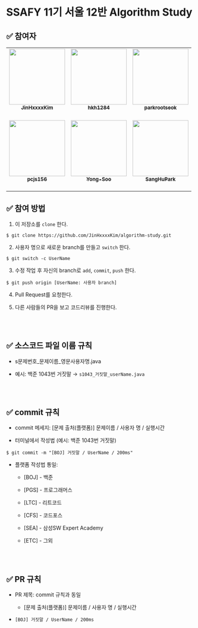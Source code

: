# SSAFY 11기 서울 12반 Algorithm Study

## ✅ 참여자

<table align="center">
<tr>
<td align="center"><a href="https://github.com/JinHxxxxKim"><img src="https://github.com/JinHxxxxKim.png" width="150px;" alt=""/>         
<br /><sub><b>JinHxxxxKim</b><br></a><br/></td>
<td align="center"><a href="https://github.com/hkh1284"><img src="https://github.com/hkh1284.png" width="150px;" alt=""/>         
<br /><sub><b>hkh1284</b><br></a><br/></td>
<td align="center"><a href="https://github.com/parkrootseok"><img src="https://github.com/parkrootseok.png" width="150px;" alt=""/>         
<br /><sub><b>parkrootseok</b><br></a><br/></td>
</tr>
<tr>
<td align="center"><a href="https://github.com/pcjs156"><img src="https://github.com/pcjs156.png" width="150px;" alt=""/>         
<br /><sub><b>pcjs156</b><br></a><br/></td>
<td align="center"><a href="https://github.com/Yong-Soo"><img src="https://github.com/Yong-Soo.png" width="150px;" alt=""/>         
<br /><sub><b>Yong-Soo</b><br></a><br/></td>
<td align="center"><a href="https://github.com/SangHuPark"><img src="https://github.com/SangHuPark.png" width="150px;" alt=""/>         
<br /><sub><b>SangHuPark</b><br></a><br/></td>
</tr>
</table>

## ✅ 참여 방법

1. 이 저장소를 `clone` 한다.

```
$ git clone https://github.com/JinHxxxxKim/algorithm-study.git
```

2. 사용자 명으로 새로운 branch를 만들고 `switch` 한다.

```
$ git switch -c UserName
```

3. 수정 작업 후 자신의 branch로 `add`, `commit`, `push` 한다.

```
$ git push origin [UserName: 사용자 branch]
```

4. Pull Request를 요청한다.

5. 다른 사람들의 PR을 보고 코드리뷰를 진행한다.

<br />
<br />

## ✅ 소스코드 파일 이름 규칙

- s문제번호\_문제이름\_영문사용자명.java

- 예시: 백준 1043번 거짓말 &rarr; `s1043_거짓말_userName.java`

<br />
<br />

## ✅ commit 규칙

- commit 메세지: [문제 출처(플랫폼)] 문제이름 / 사용자 명 / 실행시간

- 터미널에서 작성법 (예시: 백준 1043번 거짓말)

```
$ git commit -m "[BOJ] 거짓말 / UserName / 200ms"
```

- 플랫폼 작성법 통일:

  - [BOJ] - 백준

  - [PGS] - 프로그래머스
  - [LTC] - 리트코드
  - [CFS] - 코드포스
  - [SEA] - 삼성SW Expert Academy
  - [ETC] - 그외

<br />
<br />

## ✅ PR 규칙

- PR 제목: commit 규칙과 동일

  - [문제 출처(플랫폼)] 문제이름 / 사용자 명 / 실행시간

- `[BOJ] 거짓말 / UserName / 200ms`

<br />
<br />
